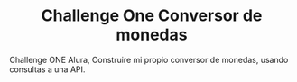 <h1 align="center">Challenge One Conversor de monedas</h1>
Challenge ONE Alura, Construire mi propio conversor de monedas, usando consultas a una API.
